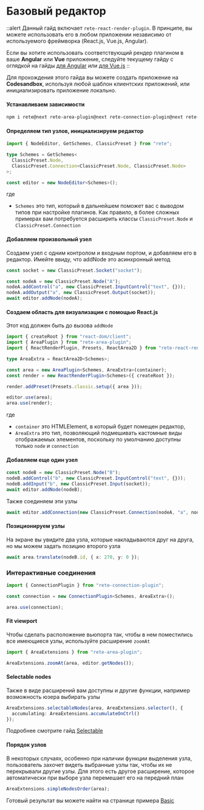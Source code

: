 # Базовый редактор

::alert
Данный гайд включает `rete-react-render-plugin`. В принципе, вы можете использовать его в любом приложении независимо от используемого фреймворка (React.js, Vue.js, Angular).

Если вы хотите использовать соответствующий рендер плагином в ваше **Angular** или **Vue** приложение, следуйте текущему гайду с оглядкой на гайды [для Angular](./renderers/angular) или [для Vue.js](./renderers/vue)
::

Для прохождения этого гайда вы можете создать приложение на **Codesandbox**, используя любой шаблон клиентских приложений, или инициализировать приложение локально.

#### Устанавливаем зависимости

```bash
npm i rete@next rete-area-plugin@next rete-connection-plugin@next rete-react-render-plugin@next rete-render-utils@next styled-components@next react@18 react-dom@18
```

#### Определяем тип узлов, инициализируем редактор

```ts
import { NodeEditor, GetSchemes, ClassicPreset } from "rete";

type Schemes = GetSchemes<
  ClassicPreset.Node,
  ClassicPreset.Connection<ClassicPreset.Node, ClassicPreset.Node>
>;

const editor = new NodeEditor<Schemes>();
```
где
- `Schemes` это тип, который в дальнейшем поможет вас с выводом типов при настройке плагинов. Как правило, в более сложных примерах вам потребуется расширить классы `ClassicPreset.Node` и `ClassicPreset.Connection`

#### Добавляем произвольный узел

Создаем узел с одним контролом и входным портом, и добавляем его в редактор. Имейте ввиду, что addNode это асинхронный метод

```ts
const socket = new ClassicPreset.Socket("socket");

const nodeA = new ClassicPreset.Node("A");
nodeA.addControl("a", new ClassicPreset.InputControl("text", {}));
nodeA.addOutput("a", new ClassicPreset.Output(socket));
await editor.addNode(nodeA);
```


#### Создаем область для визуализации с помощью React.js

Этот код должен быть до вызова `addNode`

```ts
import { createRoot } from "react-dom/client";
import { AreaPlugin } from "rete-area-plugin";
import { ReactRenderPlugin, Presets, ReactArea2D } from "rete-react-render-plugin";

type AreaExtra = ReactArea2D<Schemes>;

const area = new AreaPlugin<Schemes, AreaExtra>(container);
const render = new ReactRenderPlugin<Schemes>({ createRoot });

render.addPreset(Presets.classic.setup({ area }));

editor.use(area);
area.use(render);
```
где
- `container` это HTMLElement, в который будет помещен редактор,
- `AreaExtra` это тип, позволяющий подмешивать кастомные виды отображаемых элементов, поскольку по умолчанию доступны только `node` и `connection`

#### Добавляем еще один узел

```ts
const nodeB = new ClassicPreset.Node("B");
nodeB.addControl("b", new ClassicPreset.InputControl("text", {}));
nodeB.addInput("b", new ClassicPreset.Input(socket));
await editor.addNode(nodeB);
```

Также соединяем эти узлы

```ts
await editor.addConnection(new ClassicPreset.Connection(nodeA, "a", nodeB, "b"));
```

#### Позиционируем узлы

На экране вы увидите два узла, которые накладываются друг на друга, но мы можем задать позицию второго узла

```ts
await area.translate(nodeB.id, { x: 270, y: 0 });
```

### Интерактивные соединения

```ts
import { ConnectionPlugin } from "rete-connection-plugin";

const connection = new ConnectionPlugin<Schemes, AreaExtra>();

area.use(connection);
```

#### Fit viewport

Чтобы сделать расположение вьюпорта так, чтобы в нем поместились все имеющиеся узлы, используйте расширение `zoomAt`

```ts
import { AreaExtensions } from "rete-area-plugin";

AreaExtensions.zoomAt(area, editor.getNodes());
```

#### Selectable nodes

Также в виде расширений вам доступны и другие функции, например возможность юзера выбирать узлы

```ts
AreaExtensions.selectableNodes(area, AreaExtensions.selector(), {
  accumulating: AreaExtensions.accumulateOnCtrl()
});
```

Подробнее смотрите гайд [Selectable](./selectable)

#### Порядок узлов

В некоторых случаях, особенно при наличии функции выделения узла, пользователь захочет видеть выбранные узлы так, чтобы их не перекрывали другие узлы. Для этого есть другое расширение, которое автоматически при выборе узла перемешает его на передний план

```ts
AreaExtensions.simpleNodesOrder(area);
```

Готовый результат вы можете найти на странице примера [Basic](/examples)
